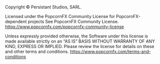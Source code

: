 Copyright © Persistant Studios, SARL.

Licensed under the PopcornFX Community License for PopcornFX-dependent projects
See PopcornFX Community License.
https://www.popcornfx.com/popcornfx-community-license

Unless expressly provided otherwise, the Software under this license is made available strictly on an “AS IS” BASIS WITHOUT WARRANTY OF ANY KIND, EXPRESS OR IMPLIED.
Please review the license for details on these and other terms and conditions.
https://www.popcornfx.com/terms-and-conditions 
